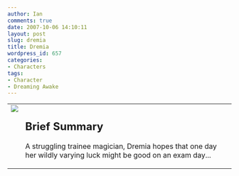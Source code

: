 ```yaml
---
author: Ian
comments: true
date: 2007-10-06 14:10:11
layout: post
slug: dremia
title: Dremia
wordpress_id: 657
categories:
- Characters
tags:
- Character
- Dreaming Awake
---
```


<table border="0" cellspacing="10">
<tr>
<td valign="top"><img src="//files.ianrenton.com/images/avatars/dremia.png" /></td>
<td valign="top">
<h2>Brief Summary</h2>
<p>A struggling trainee magician, Dremia hopes that one day her wildly varying luck might be good on an exam day... </p></td>
</tr>
</table>
